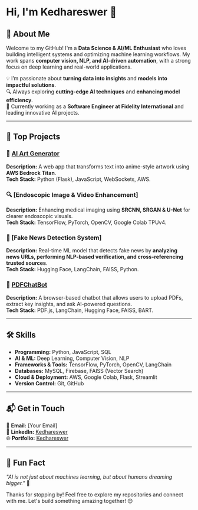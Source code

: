 # Hi, I'm Kedhareswer 👋  

## 🚀 About Me  
Welcome to my GitHub! I'm a **Data Science & AI/ML Enthusiast** who loves building intelligent systems and optimizing machine learning workflows. My work spans **computer vision, NLP, and AI-driven automation**, with a strong focus on deep learning and real-world applications.  

💡 I’m passionate about **turning data into insights** and **models into impactful solutions**.  
🔍 Always exploring **cutting-edge AI techniques** and **enhancing model efficiency**.  
🎯 Currently working as a **Software Engineer at Fidelity International** and leading innovative AI projects.  

---

## 🌟 Top Projects  

### 🎨 [AI Art Generator](https://github.com/Kedhareswer/AWSHackathon2025)  
**Description:** A web app that transforms text into anime-style artwork using **AWS Bedrock Titan**.  
**Tech Stack:** Python (Flask), JavaScript, WebSockets, AWS.  

### 🔍 [Endoscopic Image & Video Enhancement] 
**Description:** Enhancing medical imaging using **SRCNN, SRGAN & U-Net** for clearer endoscopic visuals.  
**Tech Stack:** TensorFlow, PyTorch, OpenCV, Google Colab TPUv4.  

### 📰 [Fake News Detection System]
**Description:** Real-time ML model that detects fake news by **analyzing news URLs, performing NLP-based verification, and cross-referencing trusted sources**.  
**Tech Stack:** Hugging Face, LangChain, FAISS, Python.  

### 🤖 [PDFChatBot](https://github.com/Kedhareswer/PDFChatBot)  
**Description:** A browser-based chatbot that allows users to upload PDFs, extract key insights, and ask AI-powered questions.  
**Tech Stack:** PDF.js, LangChain, Hugging Face, FAISS, BART.  

---

## 🛠️ Skills  

- **Programming:** Python, JavaScript, SQL  
- **AI & ML:** Deep Learning, Computer Vision, NLP  
- **Frameworks & Tools:** TensorFlow, PyTorch, OpenCV, LangChain  
- **Databases:** MySQL, Firebase, FAISS (Vector Search)  
- **Cloud & Deployment:** AWS, Google Colab, Flask, Streamlit  
- **Version Control:** Git, GitHub  

---

## 📬 Get in Touch  

📧 **Email:** [Your Email]  
💼 **LinkedIn:** [Kedhareswer](https://www.linkedin.com/in/kedhareswernaidu/)  
🌐 **Portfolio:** [Kedhareswer](https://kedhareswer.github.io/MyPortfolio/)  

---

## 🌟 Fun Fact  
_"AI is not just about machines learning, but about humans dreaming bigger."_ 🚀  

Thanks for stopping by! Feel free to explore my repositories and connect with me. Let's build something amazing together! 😊  
